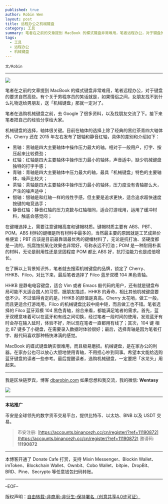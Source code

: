 ```yaml
---
published: true
author: Robin Wen
layout: post
title: 远程办公之机械键盘
category: 工具
summary: 笔者在之前的文章提到 MacBook 的蝶式键盘非常难用，笔者远程办公，对于键盘的要求自然高些。有个关于男程序员的笑话就是，如果情侣之间，女朋友找不到什么礼物送给男朋友，送「机械键盘」那就一定对了。MacBook 的蝶式键盘确实很难用，而且极易磨损。机械键盘，是在家办公的利器。在家办公也可以放心大胆地使用青轴，不用担心吵到同事。希望本文能给选购蓝牙键盘的读者一些参考。
tags:
  - 工具
  - 远程办公
  - 机械键盘
---
```


`文/Robin`

***

![](https://cdn.dbarobin.com/j0nvi1v.png)

笔者在之前的文章提到 MacBook 的蝶式键盘非常难用，笔者远程办公，对于键盘的要求自然高些。有个关于男程序员的笑话就是，如果情侣之间，女朋友找不到什么礼物送给男朋友，送「机械键盘」那就一定对了。

笔者在选购机械键盘之前，去 Google 了很多资料，以及找朋友交流了下。接下来笔者把自己的经验分享给大家。

机械键盘的选择，轴体很关键。目前在轴体的选择上除了经典的黑红茶青四大轴体外，Cherry 还在 2015 年左右发布了银轴和静音红轴，具体的差别和介绍如下：

* 黑轴：黑轴是四大主要轴体中操作压力最大的轴。相对于一般用户，打字、按压起来比较费劲；
* 红轴：红轴是四大主要轴体中操作压力最小的轴体，声音适中，缺少机械键盘独特的打字手感；
* 青轴：青轴是四大主要轴体中压力最大的轴，最具「机械键盘」特色的主要轴体，噪声比较大；
* 茶轴：茶轴是四大主要轴体中操作压力最小的轴体，压力度没有青轴那么大，产生的噪声适中；
* 银轴：银轴是和红轴一样的线性手感，但主要是追求更快，适合追求超快速度按键的电竞选手；
* 静音红轴：静音红轴的压力克数与红轴相同，适合打游戏用，运用了缓冲材料，触底会感觉闷；

在键帽选择上，需要注意键帽高度和键帽材质。键帽材质主要有 ABS、PBT、POM。ABS 材料的键帽是所有材料中最多的，当然最主要的原因就是工艺成熟价格便宜；PBT 应该是目前最靠谱最优秀的键帽材料了，无论是抗打油、坚硬度都是一流的，抗腐蚀抗氧化效果也非常好，号称永远不打油；POM 是一种耐用朴素的材料，无论是耐用性还是坚固程度 POM 都比 ABS 好，抗打油能力也是成倍增长。

在了解以上背景知识外，笔者就去搜索机械键盘的品牌，锁定了 Cherry、HHKB、Filco，对比下来，最后笔者选择了 Filco 蓝牙双模 104 黑色青轴。

HHKB 是静电电容键盘，适合 Vim 或者 Emacs 敲代码的用户，还有就是键盘布局可能不太适合国人的习惯，据朋友描述，HHKB 的寿命，相比其他机械键盘要低不少。不过值得肯定的是，HHKB 的颜值是真高。Cherry 太花哨，做工一般，而且更适合打游戏用。Filco 的机械键盘比较中规中矩，而且做工也不错。笔者选择的 Filco 蓝牙双模 104 黑色青轴，综合来看，都能满足笔者的需求。首先，蓝牙双模意味着可以在蓝牙和有线之间切换，经过笔者一段时间的使用，发现蓝牙有时会存在输入延时，体验不好，所以现在笔者一直都用有线了；其次，104 键 相比 87 键多了小键盘，在需要录入数据时体验很好；最后，选择青轴是因为笔者打字、敲代码喜欢那种畅快淋漓的感觉。

MacBook 的蝶式键盘确实很难用，而且极易磨损。机械键盘，是在家办公的利器。在家办公也可以放心大胆地使用青轴，不用担心吵到同事。希望本文能给选购蓝牙键盘的读者一些参考。最后提醒读者，选购机械键盘，一定要把「水龙头」用起来。

***

我是区块链罗宾，博客 [dbarobin.com](https://dbarobin.com/)
如果您想和我交流，我的微信: **Wentasy**

![](https://cdn.dbarobin.com/v4yywe2.png)

***

**本站推广**

币安是全球领先的数字货币交易平台，提供比特币、以太坊、BNB 以及 USDT 交易。

> 币安注册: [https://accounts.binancezh.cc/cn/register/?ref=11190872](https://accounts.binancezh.cc/cn/register/?ref=11190872)
> 邀请码: **11190872**

***

本博客开通了 Donate Cafe 打赏，支持 Mixin Messenger、Blockin Wallet、imToken、Blockchain Wallet、Ownbit、Cobo Wallet、bitpie、DropBit、BRD、Pine、Secrypto 等任意钱包扫码转账。

<center>
    <div class="--donate-button"
         data-button-id="f8b9df0d-af9a-460d-8258-d3f435445075"
    ></div>
</center>

***

–EOF–

版权声明：[自由转载-非商用-非衍生-保持署名（创意共享4.0许可证）](http://creativecommons.org/licenses/by-nc-nd/4.0/deed.zh)